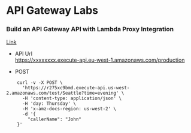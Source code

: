 # API Gateway Labs

### Build an API Gateway API with Lambda Proxy Integration
[Link](https://docs.aws.amazon.com/apigateway/latest/developerguide/api-gateway-create-api-as-simple-proxy-for-lambda.html)

* API Url  
  https://xxxxxxxx.execute-api.eu-west-1.amazonaws.com/production

* POST
```
	curl -v -X POST \
	  'https://r275xc9bmd.execute-api.us-west-2.amazonaws.com/test/Seattle?time=evening' \
	  -H 'content-type: application/json' \
	  -H 'day: Thursday' \
	  -H 'x-amz-docs-region: us-west-2' \
	  -d '{
		"callerName": "John"
	}'
```



